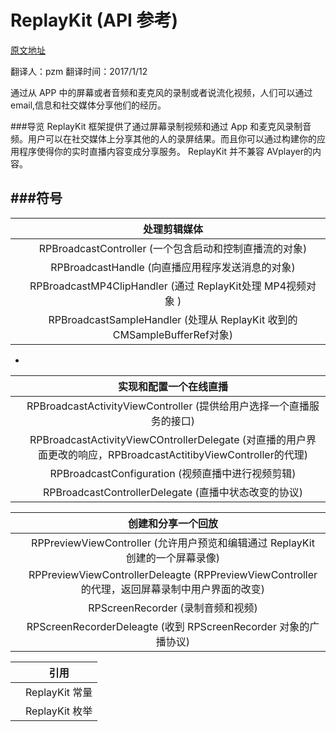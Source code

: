 ReplayKit (API 参考)
===
[原文地址](https://developer.apple.com/reference/replaykit?language=objc)

翻译人：pzm 翻译时间：2017/1/12

通过从 APP 中的屏幕或者音频和麦克风的录制或者说流化视频，人们可以通过 email,信息和社交媒体分享他们的经历。

###导览
ReplayKit 框架提供了通过屏幕录制视频和通过 App 和麦克风录制音频。用户可以在社交媒体上分享其他的人的录屏结果。而且你可以通过构建你的应用程序使得你的实时直播内容变成分享服务。 ReplayKit 并不兼容 AVplayer的内容。

###符号
-
|         |    处理剪辑媒体       |
| ------------- |:---------------------------------------:|
|               | RPBroadcastController  (一个包含启动和控制直播流的对象)|
|              | RPBroadcastHandle (向直播应用程序发送消息的对象) |
|               | RPBroadcastMP4ClipHandler (通过 ReplayKit处理 MP4视频对象 )|
|              |  RPBroadcastSampleHandler (处理从 ReplayKit 收到的 CMSampleBufferRef对象) |

-

| |  实现和配置一个在线直播|
|-----------|:--------------------------------:|
|           | RPBroadcastActivityViewController (提供给用户选择一个直播服务的接口) |
|           | RPBroadcastActivityViewCOntrollerDelegate (对直播的用户界面更改的响应，RPBroadcastActitibyViewController的代理)|
|           | RPBroadcastConfiguration (视频直播中进行视频剪辑)|
|           | RPBroadcastControllerDelegate (直播中状态改变的协议)|

| |  创建和分享一个回放|
|-----------|:--------------------------------:|
|           | RPPreviewViewController (允许用户预览和编辑通过 ReplayKit 创建的一个屏幕录像) |
|           |RPPreviewViewControllerDeleagte (RPPreviewViewController 的代理，返回屏幕录制中用户界面的改变)|
|           | RPScreenRecorder (录制音频和视频)|
|           | RPScreenRecorderDeleagte (收到 RPScreenRecorder 对象的广播协议)|

| |  引用|
|-----------|:--------------------------------:|
|           | ReplayKit 常量 |
|           | ReplayKit 枚举|

     
   
      
                  
            